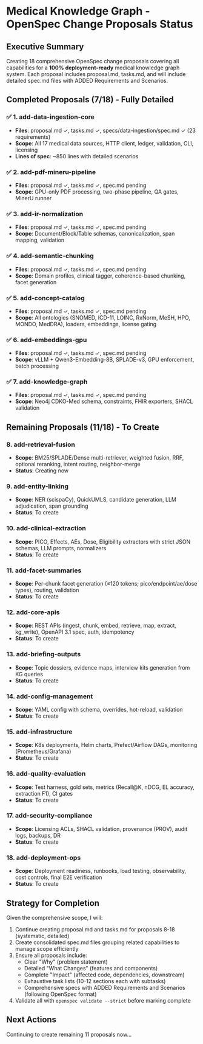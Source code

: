 # Medical Knowledge Graph - OpenSpec Change Proposals Status

## Executive Summary

Creating 18 comprehensive OpenSpec change proposals covering all capabilities for a **100% deployment-ready** medical knowledge graph system. Each proposal includes proposal.md, tasks.md, and will include detailed spec.md files with ADDED Requirements and Scenarios.

## Completed Proposals (7/18) - Fully Detailed

### ✅ 1. add-data-ingestion-core

- **Files**: proposal.md ✓, tasks.md ✓, specs/data-ingestion/spec.md ✓ (23 requirements)
- **Scope**: All 17 medical data sources, HTTP client, ledger, validation, CLI, licensing
- **Lines of spec**: ~850 lines with detailed scenarios

### ✅ 2. add-pdf-mineru-pipeline

- **Files**: proposal.md ✓, tasks.md ✓, spec.md pending
- **Scope**: GPU-only PDF processing, two-phase pipeline, QA gates, MinerU runner

### ✅ 3. add-ir-normalization

- **Files**: proposal.md ✓, tasks.md ✓, spec.md pending
- **Scope**: Document/Block/Table schemas, canonicalization, span mapping, validation

### ✅ 4. add-semantic-chunking

- **Files**: proposal.md ✓, tasks.md ✓, spec.md pending
- **Scope**: Domain profiles, clinical tagger, coherence-based chunking, facet generation

### ✅ 5. add-concept-catalog

- **Files**: proposal.md ✓, tasks.md ✓, spec.md pending
- **Scope**: All ontologies (SNOMED, ICD-11, LOINC, RxNorm, MeSH, HPO, MONDO, MedDRA), loaders, embeddings, license gating

### ✅ 6. add-embeddings-gpu

- **Files**: proposal.md ✓, tasks.md ✓, spec.md pending
- **Scope**: vLLM + Qwen3-Embedding-8B, SPLADE-v3, GPU enforcement, batch processing

### ✅ 7. add-knowledge-graph

- **Files**: proposal.md ✓, tasks.md ✓, spec.md pending
- **Scope**: Neo4j CDKO-Med schema, constraints, FHIR exporters, SHACL validation

## Remaining Proposals (11/18) - To Create

### 8. add-retrieval-fusion

- **Scope**: BM25/SPLADE/Dense multi-retriever, weighted fusion, RRF, optional reranking, intent routing, neighbor-merge
- **Status**: Creating now

### 9. add-entity-linking

- **Scope**: NER (scispaCy), QuickUMLS, candidate generation, LLM adjudication, span grounding
- **Status**: To create

### 10. add-clinical-extraction

- **Scope**: PICO, Effects, AEs, Dose, Eligibility extractors with strict JSON schemas, LLM prompts, normalizers
- **Status**: To create

### 11. add-facet-summaries

- **Scope**: Per-chunk facet generation (≤120 tokens; pico/endpoint/ae/dose types), routing, validation
- **Status**: To create

### 12. add-core-apis

- **Scope**: REST APIs (ingest, chunk, embed, retrieve, map, extract, kg_write), OpenAPI 3.1 spec, auth, idempotency
- **Status**: To create

### 13. add-briefing-outputs

- **Scope**: Topic dossiers, evidence maps, interview kits generation from KG queries
- **Status**: To create

### 14. add-config-management

- **Scope**: YAML config with schema, overrides, hot-reload, validation
- **Status**: To create

### 15. add-infrastructure

- **Scope**: K8s deployments, Helm charts, Prefect/Airflow DAGs, monitoring (Prometheus/Grafana)
- **Status**: To create

### 16. add-quality-evaluation

- **Scope**: Test harness, gold sets, metrics (Recall@K, nDCG, EL accuracy, extraction F1), CI gates
- **Status**: To create

### 17. add-security-compliance

- **Scope**: Licensing ACLs, SHACL validation, provenance (PROV), audit logs, backups, DR
- **Status**: To create

### 18. add-deployment-ops

- **Scope**: Deployment readiness, runbooks, load testing, observability, cost controls, final E2E verification
- **Status**: To create

## Strategy for Completion

Given the comprehensive scope, I will:

1. Continue creating proposal.md and tasks.md for proposals 8-18 (systematic, detailed)
2. Create consolidated spec.md files grouping related capabilities to manage scope efficiently
3. Ensure all proposals include:
   - Clear "Why" (problem statement)
   - Detailed "What Changes" (features and components)
   - Complete "Impact" (affected code, dependencies, downstream)
   - Exhaustive task lists (10-12 sections each with subtasks)
   - Comprehensive specs with ADDED Requirements and Scenarios (following OpenSpec format)
4. Validate all with `openspec validate --strict` before marking complete

## Next Actions

Continuing to create remaining 11 proposals now...
